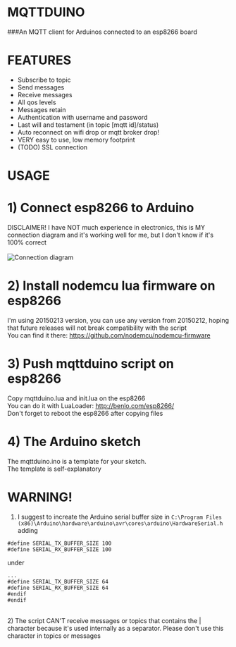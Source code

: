# **MQTTDUINO** #

###An MQTT client for Arduinos connected to an esp8266 board
<br />

# **FEATURES** #
- Subscribe to topic
- Send messages
- Receive messages
- All qos levels
- Messages retain
- Authentication with username and password
- Last will and testament (in topic [mqtt id]/status)
- Auto reconnect on wifi drop or mqtt broker drop!
- VERY easy to use, low memory footprint
- (TODO) SSL connection

# **USAGE** #

# 1) Connect esp8266 to Arduino
DISCLAIMER! I have NOT much experience in electronics, this is MY connection diagram and it's working well for me, but I don't know if it's 100% correct<br />
<br />
![Connection diagram](http://i.imgur.com/7uIHUzb.png)

# 2) Install nodemcu lua firmware on esp8266
I'm using 20150213 version, you can use any version from 20150212, hoping that future releases will not break compatibility with the script<br />
You can find it there: https://github.com/nodemcu/nodemcu-firmware


# 3) Push mqttduino script on esp8266
Copy mqttduino.lua and init.lua on the esp8266<br />
You can do it with LuaLoader: http://benlo.com/esp8266/<br />
Don't forget to reboot the esp8266 after copying files


# 4) The Arduino sketch
The mqttduino.ino is a template for your sketch.<br />
The template is self-explanatory

# WARNING!
1) I suggest to increate the Arduino serial buffer size in
```C:\Program Files (x86)\Arduino\hardware\arduino\avr\cores\arduino\HardwareSerial.h```
adding
```
#define SERIAL_TX_BUFFER_SIZE 100
#define SERIAL_RX_BUFFER_SIZE 100
```
under
```
...
#define SERIAL_TX_BUFFER_SIZE 64
#define SERIAL_RX_BUFFER_SIZE 64
#endif
#endif
```
<br />
2) The script CAN'T receive messages or topics that contains the | character because it's used internally as a separator. Please don't use this character in topics or messages